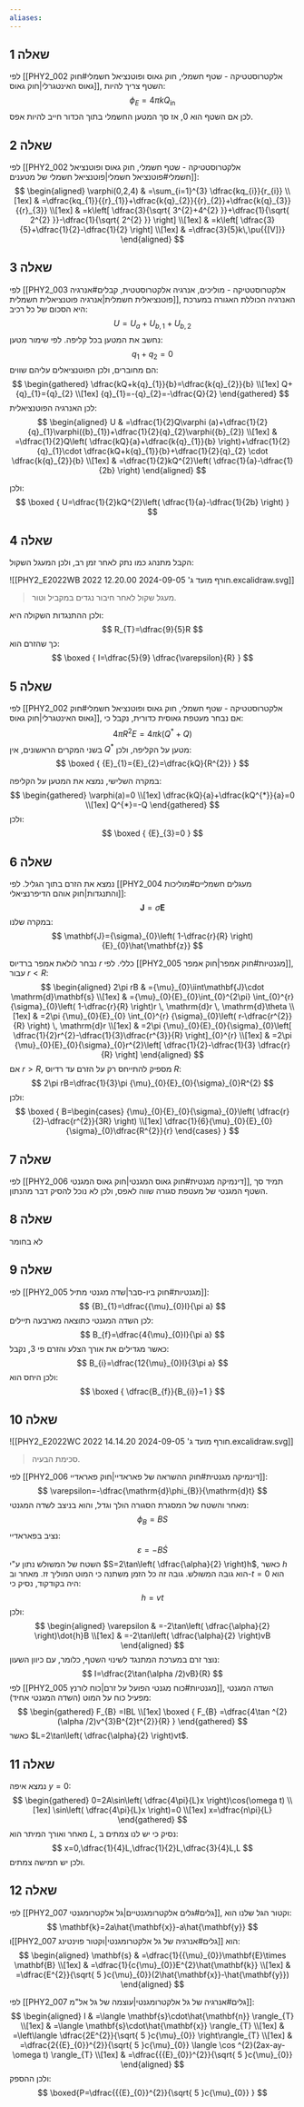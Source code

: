 ```yaml
---
aliases:
---
```

## שאלה 1
לפי [[PHY2_002 אלקטרוסטטיקה - שטף חשמלי, חוק גאוס ופוטנציאל חשמלי#חוק גאוס האינטגרלי|חוק גאוס]], השטף צריך להיות:
$$
\phi_{E}=4\pi kQ_{\text{in}}
$$
לכן אם השטף הוא $0$, אז סך המטען החשמלי בתוך הכדור חייב להיות אפס.

## שאלה 2
לפי [[PHY2_002 אלקטרוסטטיקה - שטף חשמלי, חוק גאוס ופוטנציאל חשמלי#פוטנציאל חשמלי|פוטנציאל חשמלי של מטענים]]:
$$
\begin{aligned}
\varphi(0,2,4) & =\sum_{i=1}^{3} \dfrac{kq_{i}}{r_{i}}  \\[1ex]
 & =\dfrac{kq_{1}}{{r}_{1}}+\dfrac{k{q}_{2}}{{r}_{2}}+\dfrac{k{q}_{3}}{{r}_{3}} \\[1ex]
 & =k\left[ \dfrac{3}{\sqrt{ 3^{2}+4^{2} }}+\dfrac{1}{\sqrt{ 2^{2} }}-\dfrac{1}{\sqrt{ 2^{2} }} \right] \\[1ex]
 & =k\left[ \dfrac{3}{5}+\dfrac{1}{2}-\dfrac{1}{2} \right] \\[1ex]
 & =\dfrac{3}{5}k\,\pu{{[V]}}
\end{aligned}
$$

## שאלה 3


לפי [[PHY2_003 אלקטרוסטטיקה - מוליכים, אנרגיה אלקטרוסטטית, קבלים#אנרגיה פוטנציאלית חשמלית|אנרגיה פוטנציאלית חשמלית]], האנרגיה הכוללת האגורה במערכת היא הסכום של כל רכיב:
$$
U={U}_{a}+U_{b,1}+U_{b,2}
$$
נחשב את המטען בכל קליפה. לפי שימור מטען:
$$
{q}_{1}+{q}_{2}=0
$$
הם מחוברים, ולכן הפוטנציאלים עליהם שווים:
$$
\begin{gathered}
\dfrac{kQ+k{q}_{1}}{b}=\dfrac{k{q}_{2}}{b} \\[1ex]
Q+{q}_{1}={q}_{2} \\[1ex]
{q}_{1}=-{q}_{2}=-\dfrac{Q}{2}
\end{gathered}
$$
לכן האנרגיה הפוטנציאלית:
$$
\begin{aligned}
U & =\dfrac{1}{2}Q\varphi (a)+\dfrac{1}{2}{q}_{1}\varphi({b}_{1})+\dfrac{1}{2}{q}_{2}\varphi({b}_{2}) \\[1ex]
 & =\dfrac{1}{2}Q\left( \dfrac{kQ}{a}+\dfrac{k{q}_{1}}{b} \right)+\dfrac{1}{2}{q}_{1}\cdot \dfrac{kQ+k{q}_{1}}{b}+\dfrac{1}{2}{q}_{2} \cdot \dfrac{k{q}_{2}}{b} \\[1ex]
 & =\dfrac{1}{2}kQ^{2}\left( \dfrac{1}{a}-\dfrac{1}{2b} \right)
\end{aligned}
$$

ולכן:
$$
\boxed {
U=\dfrac{1}{2}kQ^{2}\left( \dfrac{1}{a}-\dfrac{1}{2b} \right)
 }
$$

## שאלה 4
הקבל מתנהג כמו נתק לאחר זמן רב, ולכן המעגל השקול:

![[PHY2_E2022WB 2022 חורף מועד ג' 2024-09-05 12.20.00.excalidraw.svg]]
>מעגל שקול לאחר חיבור נגדים במקביל וטור.

ולכן ההתנגדות השקולה היא:
$$
R_{T}=\dfrac{9}{5}R
$$
כך שהזרם הוא:
$$
\boxed {
I=\dfrac{5}{9} \dfrac{\varepsilon}{R}
 }
$$

## שאלה 5
לפי [[PHY2_002 אלקטרוסטטיקה - שטף חשמלי, חוק גאוס ופוטנציאל חשמלי#חוק גאוס האינטגרלי|חוק גאוס]], אם נבחר מעטפת גאוסית כדורית, נקבל כי:
$$
4\pi R^{2}E=4\pi k(Q^{*}+Q)
$$
בשני המקרים הראשונים, אין $Q^{*}$ מטען על הקליפה, ולכן:
$$
\boxed {
{E}_{1}={E}_{2}=\dfrac{kQ}{R^{2}}
 }
$$

במקרה השלישי, נמצא את המטען על הקליפה:
$$
\begin{gathered}
\varphi(a)=0 \\[1ex]
\dfrac{kQ}{a}+\dfrac{kQ^{*}}{a}=0 \\[1ex]
Q^{*}=-Q
\end{gathered}
$$
ולכן:
$$
\boxed {
{E}_{3}=0
 }
$$
## שאלה 6
נמצא את הזרם בתוך הגליל. לפי [[PHY2_004 מעגלים חשמליים#מוליכות והתנגדות|חוק אוהם הדיפרנציאלי]]:
$$
\mathbf{J}=\sigma \mathbf{E}
$$
במקרה שלנו:
$$
\mathbf{J}={\sigma}_{0}\left( 1-\dfrac{r}{R} \right){E}_{0}\hat{\mathbf{z}}
$$

נבחר לולאת אמפר ברדיוס $r$ כללי. לפי [[PHY2_005 מגנטיות#חוק אמפר|חוק אמפר]], עבור $r<R$:
$$
\begin{aligned}
2\pi rB & ={\mu}_{0}\iint\mathbf{J}\cdot \mathrm{d}\mathbf{s} \\[1ex]
 & ={\mu}_{0}{E}_{0}\int_{0}^{2\pi} \int_{0}^{r} {\sigma}_{0}\left( 1-\dfrac{r}{R}  \right)r \, \mathrm{d}r  \, \mathrm{d}\theta  \\[1ex]
 & =2\pi {\mu}_{0}{E}_{0} \int_{0}^{r} {\sigma}_{0}\left( r-\dfrac{r^{2}}{R} \right) \, \mathrm{d}r  \\[1ex]
 & =2\pi {\mu}_{0}{E}_{0}{\sigma}_{0}\left[ \dfrac{1}{2}r^{2}-\dfrac{1}{3}\dfrac{r^{3}}{R} \right]_{0}^{r} \\[1ex]
 & =2\pi {\mu}_{0}{E}_{0}{\sigma}_{0}r^{2}\left[ \dfrac{1}{2}-\dfrac{1}{3} \dfrac{r}{R} \right]
\end{aligned}
$$
אם $r>R$, מספיק להתייחס רק על הזרם עד רדיוס $R$:
$$
2\pi rB=\dfrac{1}{3}\pi {\mu}_{0}{E}_{0}{\sigma}_{0}R^{2}
$$
ולכן:
$$
\boxed {
B=\begin{cases}
{\mu}_{0}{E}_{0}{\sigma}_{0}\left( \dfrac{r}{2}-\dfrac{r^{2}}{3R} \right) \\[1ex]
\dfrac{1}{6}{\mu}_{0}{E}_{0}{\sigma}_{0}\dfrac{R^{2}}{r}
\end{cases}
 }
$$
## שאלה 7
לפי [[PHY2_006 דינמיקה מגנטית#חוק גאוס המגנטי|חוק גאוס המגנטי]], תמיד סך השטף המגנטי של מעטפת סגורה שווה לאפס, ולכן לא נוכל להסיק דבר מהנתון.

## שאלה 8
לא בחומר

## שאלה 9
לפי [[PHY2_005 מגנטיות#חוק ביו-סבר|שדה מגנטי מתיל]]:
$$
{B}_{1}=\dfrac{{\mu}_{0}I}{\pi a}
$$
לכן השדה המגנטי כתוצאה מארבעה תיילים:
$$
B_{f}=\dfrac{4{\mu}_{0}I}{\pi a}
$$
כאשר מגדילים את אורך הצלע והזרם פי $3$, נקבל:
$$
B_{i}=\dfrac{12{\mu}_{0}I}{3\pi a}
$$
ולכן היחס הוא:
$$
\boxed {
\dfrac{B_{f}}{B_{i}}=1
 }
$$
## שאלה 10
![[PHY2_E2022WC 2022 חורף מועד ג' 2024-09-05 14.14.20.excalidraw.svg]]
>סכימת הבעיה.

לפי [[PHY2_006 דינמיקה מגנטית#חוק ההשראה של פאראדיי|חוק פאראדיי]]:
$$
\varepsilon=-\dfrac{\mathrm{d}\phi_{B}}{\mathrm{d}t}
$$
מאחר והשטח של המסגרת הסגורה הולך וגדל, והוא בניצב לשדה המגנטי:
$$
\phi_{B}=BS
$$
נציב בפאראדיי:
$$
\varepsilon=-B\dot{S}
$$
השטח של המשולש נתון ע"י $S=2\tan\left( \dfrac{\alpha}{2} \right)h$, כאשר $h$ הוא גובה המשולש. גובה זה כל הזמן משתנה כי המוט המוליך זז. מאחר וב-$t=0$ הוא היה בקודקוד, נסיק כי:
$$
h=vt
$$
ולכן:
$$
\begin{aligned}
\varepsilon & =-2\tan\left( \dfrac{\alpha}{2} \right)\dot{h}B \\[1ex]
 & =-2\tan\left( \dfrac{\alpha}{2} \right)vB
\end{aligned}
$$
נוצר זרם במערכת המתנגד לשינוי השטף, כלומר, עם כיוון השעון:
$$
I=\dfrac{2\tan(\alpha /2)vB}{R}
$$
לפי [[PHY2_005 מגנטיות#כוח מגנטי הפועל על זרם|כוח לורנץ]], השדה המגנטי מפעיל כוח על המוט (השדה המגנטי אחיד):
$$
\begin{gathered}
F_{B}  =IBL \\[1ex]
\boxed {
 F_{B} =\dfrac{4\tan ^{2}(\alpha /2)v^{3}B^{2}t^{2}}{R}
 }
\end{gathered}
$$
כאשר $L=2\tan\left( \dfrac{\alpha}{2} \right)vt$.

## שאלה 11
נמצא איפה $y=0$:
$$
\begin{gathered}
0=2A\sin\left( \dfrac{4\pi}{L}x \right)\cos(\omega t) \\[1ex]
\sin\left( \dfrac{4\pi}{L}x \right)=0 \\[1ex]
x=\dfrac{n\pi}{L}
\end{gathered}
$$
מאחר ואורך המיתר הוא $L$, נסיק כי יש לנו צמתים ב:
$$
x=0,\dfrac{1}{4}L,\dfrac{1}{2}L,\dfrac{3}{4}L,L
$$
ולכן יש חמישה צמתים.

## שאלה 12
לפי [[PHY2_007 גלים#גלים אלקטרומגנטיים|גל אלקטרומגנטי]], וקטור הגל שלנו הוא:
$$
\mathbf{k}=2a\hat{\mathbf{x}}-a\hat{\mathbf{y}}
$$
ו[[PHY2_007 גלים#אנרגיה של גל אלקטרומגנטי|וקטור פוינטינג]] הוא:
$$
\begin{aligned}
\mathbf{s} & =\dfrac{1}{{\mu}_{0}}\mathbf{E}\times \mathbf{B} \\[1ex]
 & =\dfrac{1}{c{\mu}_{0}}E^{2}\hat{\mathbf{k}} \\[1ex]
 & =\dfrac{E^{2}}{\sqrt{ 5 }c{\mu}_{0}}(2\hat{\mathbf{x}}-\hat{\mathbf{y}})
\end{aligned}
$$

לפי [[PHY2_007 גלים#אנרגיה של גל אלקטרומגנטי|עוצמה של גל אל"מ]]:
$$
\begin{aligned}
I & =\langle \mathbf{s}\cdot\hat{\mathbf{n}} \rangle_{T} \\[1ex]
 & =\langle \mathbf{s}\cdot\hat{\mathbf{x}} \rangle_{T} \\[1ex]
 & =\left\langle  \dfrac{2E^{2}}{\sqrt{ 5 }c{\mu}_{0}}  \right\rangle_{T} \\[1ex]
 & =\dfrac{2{{E}_{0}}^{2}}{\sqrt{ 5 }c{\mu}_{0}} \langle \cos ^{2}(2ax-ay-\omega t) \rangle_{T} \\[1ex]
 & =\dfrac{{{E}_{0}}^{2}}{\sqrt{ 5 }c{\mu}_{0}}
\end{aligned}
$$
ולכן ההספק:
$$
\boxed{P=\dfrac{{{E}_{0}}^{2}}{\sqrt{ 5 }c{\mu}_{0}} }
$$
